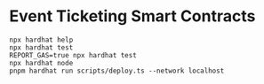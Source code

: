 # Event Ticketing Smart Contracts

```shell
npx hardhat help
npx hardhat test
REPORT_GAS=true npx hardhat test
npx hardhat node
pnpm hardhat run scripts/deploy.ts --network localhost
```
